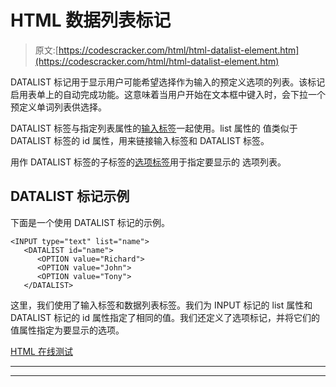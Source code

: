 # HTML 数据列表标记

> 原文:[https://codescracker.com/html/html-datalist-element.htm](https://codescracker.com/html/html-datalist-element.htm)

DATALIST 标记用于显示用户可能希望选择作为输入的预定义选项的列表。该标记启用表单上的自动完成功能。这意味着当用户开始在文本框中键入时，会下拉一个预定义单词列表供选择。

DATALIST 标签与指定列表属性的[输入标签](/html/html-input-element-types.htm)一起使用。list 属性的 值类似于 DATALIST 标签的 id 属性，用来链接输入标签和 DATALIST 标签。

用作 DATALIST 标签的子标签的[选项标签](/html/html-option-element.htm)用于指定要显示的 选项列表。

## DATALIST 标记示例

下面是一个使用 DATALIST 标记的示例。

```
<INPUT type="text" list="name">
   <DATALIST id="name">
      <OPTION value="Richard">
      <OPTION value="John">
      <OPTION value="Tony">
   </DATALIST>
```

这里，我们使用了输入标签和数据列表标签。我们为 INPUT 标记的 list 属性和 DATALIST 标记的 id 属性指定了相同的值。我们还定义了选项标记，并将它们的值属性指定为要显示的选项。

[HTML 在线测试](/exam/showtest.php?subid=4)

* * *

* * *